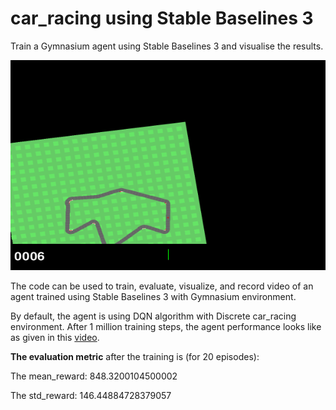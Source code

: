 # car_racing using Stable Baselines 3
Train a Gymnasium agent using Stable Baselines 3 and visualise the results.

![](./assets/dqn-car-racing.gif)

The code can be used to train, evaluate, visualize, and record video of an agent trained using Stable Baselines 3 with Gymnasium environment.

By default, the agent is using DQN algorithm with Discrete car_racing environment. After 1 million training steps, the agent performance looks like as given
in this [video](https://youtu.be/I8l90e4Ehh4).

**The evaluation metric** after the training is (for 20 episodes):

The mean_reward: 848.3200104500002

The std_reward: 146.44884728379057